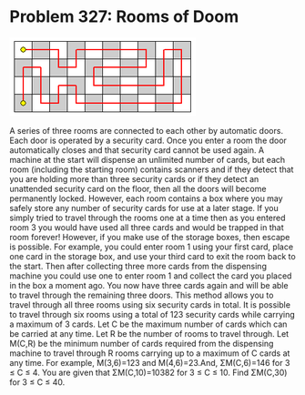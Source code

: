 # Problem 327: Rooms of Doom

![problem](problem.gif)

A series of three rooms are connected to each other by automatic doors.
Each door is operated by a security card. Once you enter a room the door
automatically closes and that security card cannot be used again. A
machine at the start will dispense an unlimited number of cards, but
each room (including the starting room) contains scanners and if they
detect that you are holding more than three security cards or if they
detect an unattended security card on the floor, then all the doors will
become permanently locked. However, each room contains a box where you
may safely store any number of security cards for use at a later stage.
If you simply tried to travel through the rooms one at a time then as
you entered room 3 you would have used all three cards and would be
trapped in that room forever! However, if you make use of the storage
boxes, then escape is possible. For example, you could enter room 1
using your first card, place one card in the storage box, and use your
third card to exit the room back to the start. Then after collecting
three more cards from the dispensing machine you could use one to enter
room 1 and collect the card you placed in the box a moment ago. You now
have three cards again and will be able to travel through the remaining
three doors. This method allows you to travel through all three rooms
using six security cards in total. It is possible to travel through six
rooms using a total of 123 security cards while carrying a maximum of 3
cards. Let C be the maximum number of cards which can be carried at any
time. Let R be the number of rooms to travel through. Let M(C,R) be the
minimum number of cards required from the dispensing machine to travel
through R rooms carrying up to a maximum of C cards at any time. For
example, M(3,6)=123 and M(4,6)=23.And, ΣM(C,6)=146 for 3 ≤ C ≤ 4. You
are given that ΣM(C,10)=10382 for 3 ≤ C ≤ 10. Find ΣM(C,30) for 3 ≤ C ≤
40.
